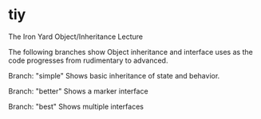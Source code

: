 # tiy
The Iron Yard Object/Inheritance Lecture 

The following branches show Object inheritance and interface uses as the code progresses from rudimentary to advanced.

Branch: "simple"
Shows basic inheritance of state and behavior.

Branch: "better"
Shows a marker interface

Branch: "best"
Shows multiple interfaces

